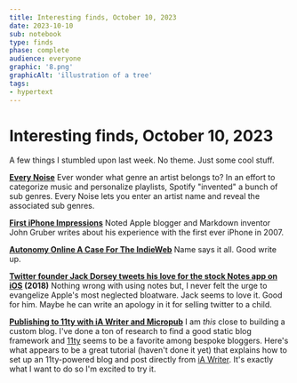 ```yaml
---
title: Interesting finds, October 10, 2023
date: 2023-10-10
sub: notebook
type: finds
phase: complete
audience: everyone
graphic: '8.png'
graphicAlt: 'illustration of a tree'
tags:
- hypertext
---
```

 
# Interesting finds, October 10, 2023

A few things I stumbled upon last week. No theme. Just some cool stuff. 

**[Every Noise](https://everynoise.com/)**
Ever wonder what genre an artist belongs to? In an effort to categorize music and personalize playlists, Spotify "invented" a bunch of sub genres. Every Noise lets you enter an artist name and reveal the associated sub genres.  

**[First iPhone Impressions](https://daringfireball.net/2007/06/iphone_first_impressions)**
Noted Apple blogger and Markdown inventor John Gruber writes about his experience with the first ever iPhone in 2007. 

**[Autonomy Online A Case For The IndieWeb](https://www.smashingmagazine.com/2020/08/autonomy-online-indieweb/)**
Name says it all. Good write up. 

**[Twitter founder Jack Dorsey tweets his love for the stock Notes app on iOS](https://twitter.com/jack/status/1012428138326851585) (2018)**
Nothing wrong with using notes but, I never felt the urge to evangelize Apple's most neglected bloatware. Jack seems to love it. Good for him. Maybe he can write an apology in it for selling twitter to a child. 

**[Publishing to 11ty with iA Writer and Micropub](https://george.mand.is/2023/05/publishing-to-11ty-with-ia-writer-and-micropub/)**
I am *this* close to building a custom blog. I've done a ton of research to find a good static blog framework and [11ty](https://www.11ty.dev/) seems to be a favorite among bespoke bloggers. Here's what appears to be a great tutorial (haven't done it yet) that explains how to set up an 11ty-powered blog and post directly from [iA Writer](https://ia.net/writer). It's exactly what I want to do so I'm excited to try it. 